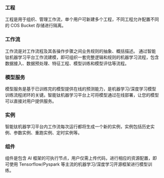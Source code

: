 ### 工程
工程是用于组织、管理工作流，单个用户可新建多个工程，不同工程允许配置不同的 COS Bucket 存储进行隔离。

### 工作流
工作流是对工作流程及其各操作步骤之间业务规则的抽象、概括描述。 通过智能钛机器学习平台工作流建模，即可组织一套完整逻辑和规则的机器学习流程，包含数据接入、数据预处理、特征工程、模型训练和模型评估等流程。

### 模型服务
模型服务是基于已训练完的模型提供在线的预测能力，是机器学习/深度学习模型训练流程闭环的关键。智能钛机器学习平台上可将模型通过在线部署，让您的模型可以直接对用户提供服务。

### 实例
智能钛机器学习平台内工作流每次运行都将生成一个新的实例，实例包括历史实例、参数实例、重跑实例、定时实例等。

### 组件
组件是包含 AI 框架的可执行节点，用户仅需上传代码，进行相应的资源配置，即可使用 Tensorflow/Pyspark 等主流的机器学习/深度学习开源框架进行模型训练。

